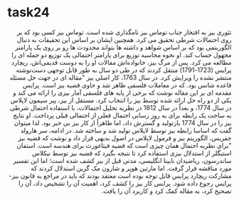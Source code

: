 # task24
 
 <div   dir="rtl">
 
تئوری بیز به افتخار جناب توماس بیز نامگذاری شده است. توماس بیز کسی بود که بر روی احتمالات شرطی تحقیق می کرد. همچنین ایشان بر اساس این تحقیقات به دنبال الگوریتمی بود که بر اساس شواهد و داشته ها بتواند محدودت ها رو بر روی یک پارامتر مجهول حساب کند. او نحوه محاسبه توزیع برای پارامتر احتمالی یک توزیع دو جمله ای را مطالعه می کرد. پس از مرگ بیز، خانواده‌اش مقالات او را به دوست قدیمی‌اش، ریچارد پرایس (1723-1791) منتقل کردند که در طی دو سال به طور قابل توجهی دست‌نوشته منتشر نشده را ویرایش کرد. در سال 1763، کار اصلی بیز "مقاله ای در جهت حل مسئله قاعده شانس بود.  که در معاملات فلسفی ظاهر شد و حاوی قضیه بیز است. پرایس مقدمه ای بر این مقاله نوشت که برخی از پایه های فلسفی آمار بیزی را ارائه می کند و یکی از دو راه حل ارائه شده توسط بیز را انتخاب کرد. مستقل از بیز، پیر سیمون لاپلاس در سال 1774، و بعداً در سال 1812 در نظریه تحلیل احتمالات، با استفاده  احتمال شرطی به ساخت یک رابطه برای به روز رسانی احتمال فعلی از احتمالی قبلی پرداخت. او نتایج بیز را در سال 1774 بازتولید و گسترش داد، اما ظاهراً از کار بیز بی خبر بود. لذا میتوان گفت که اساسا رابطه بیز توسط لاپلاس تولید شد و ساخته شد. در ادامه، 
سر هارولد جفریس،  الگوریتم بیز و فرمول لاپلاس  در  اصول بدیهی قرار داد و نوشت که قضیه بیز "برای نظریه احتمال همان چیزی است که قضیه فیثاغورث برای هندسه است. استفان استیگلر از استدلال بیزی استفاده کرد تا نتیجه بگیرد که قضیه بیز توسط نیکلاس ساندرسون، ریاضیدان نابینا انگلیسی، مدتی قبل از بیز کشف شده است؛ اما این تفسیر مورد مناقشه قرار گرفت. اما مارتین هوپر و شارون مک گرین استدلال کردند که مشارکت ریچارد پرایس قابل توجه بوده است معتقد بودند که باید در مراجع به قانون  بیز-پرایس رجوع داده شود. پرایس کار بیز را کشف کرد، اهمیت آن را تشخیص داد، آن را تصحیح کرد، به مقاله کمک کرد و کاربرد آن را یافت. 
 </div>
 
 
 
